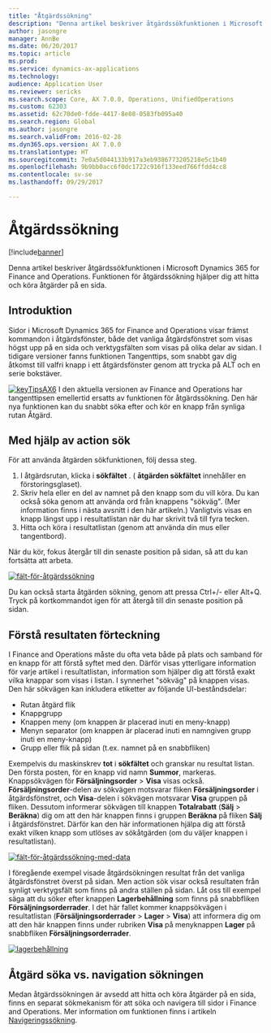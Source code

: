 ```yaml
---
title: "Åtgärdssökning"
description: "Denna artikel beskriver åtgärdssökfunktionen i Microsoft Dynamics 365 for Finance and Operations. Funktionen för åtgärdssökning hjälper dig att hitta och köra åtgärder på en sida."
author: jasongre
manager: AnnBe
ms.date: 06/20/2017
ms.topic: article
ms.prod: 
ms.service: dynamics-ax-applications
ms.technology: 
audience: Application User
ms.reviewer: sericks
ms.search.scope: Core, AX 7.0.0, Operations, UnifiedOperations
ms.custom: 62303
ms.assetid: 62c70de0-fdde-4417-8e08-0583fb095a40
ms.search.region: Global
ms.author: jasongre
ms.search.validFrom: 2016-02-28
ms.dyn365.ops.version: AX 7.0.0
ms.translationtype: HT
ms.sourcegitcommit: 7e0a5d044133b917a3eb9386773205218e5c1b40
ms.openlocfilehash: 9b9bb0acc6f0dc1722c916f133eed766ffdd4cc8
ms.contentlocale: sv-se
ms.lasthandoff: 09/29/2017

---
```


# <a name="action-search"></a>Åtgärdssökning

[!include[banner](../includes/banner.md)]


Denna artikel beskriver åtgärdssökfunktionen i Microsoft Dynamics 365 for Finance and Operations. Funktionen för åtgärdssökning hjälper dig att hitta och köra åtgärder på en sida.

<a name="introduction"></a>Introduktion
------------

Sidor i Microsoft Dynamics 365 for Finance and Operations visar främst kommandon i åtgärdsfönster, både det vanliga åtgärdsfönstret som visas högst upp på en sida och verktygsfälten som visas på olika delar av sidan. I tidigare versioner fanns funktionen Tangenttips, som snabbt gav dig åtkomst till valfri knapp i ett åtgärdsfönster genom att trycka på ALT och en serie bokstäver. 

[![keyTipsAX6](./media/keytipsax6.png)](./media/keytipsax6.png) I den aktuella versionen av Finance and Operations har tangenttipsen emellertid ersatts av funktionen för åtgärdssökning. Den här nya funktionen kan du snabbt söka efter och kör en knapp från synliga rutan Åtgärd.

## <a name="using-action-search"></a>Med hjälp av action sök
För att använda åtgärden sökfunktionen, följ dessa steg.

1.  I åtgärdsrutan, klicka i **sökfältet** . ( **åtgärden sökfältet** innehåller en förstoringsglaset).
2.  Skriv hela eller en del av namnet på den knapp som du vill köra. Du kan också söka genom att använda ord från knappens "sökväg". (Mer information finns i nästa avsnitt i den här artikeln.) Vanligtvis visas en knapp längst upp i resultatlistan när du har skrivit två till fyra tecken.
3.  Hitta och köra i resultatlistan (genom att använda din mus eller tangentbord).

När du kör, fokus återgår till din senaste position på sidan, så att du kan fortsätta att arbeta. 

[![fält-för-åtgärdssökning](./media/action-search-field.png)](./media/action-search-field.png)

Du kan också starta åtgärden sökning, genom att pressa Ctrl+/- eller Alt+Q. Tryck på kortkommandot igen för att återgå till din senaste position på sidan.

## <a name="understanding-the-results-list"></a>Förstå resultaten förteckning
I Finance and Operations måste du ofta veta både på plats och samband för en knapp för att förstå syftet med den. Därför visas ytterligare information för varje artikel i resultatlistan, information som hjälper dig att förstå exakt vilka knappar som visas i listan. I synnerhet "sökväg" på knappen visas. Den här sökvägen kan inkludera etiketter av följande UI-beståndsdelar:

-   Rutan åtgärd flik
-   Knappgrupp
-   Knappen meny (om knappen är placerad inuti en meny-knapp)
-   Menyn separator (om knappen är placerad inuti en namngiven grupp inuti en meny-knapp)
-   Grupp eller flik på sidan (t.ex. namnet på en snabbfliken)

Exempelvis du maskinskrev **tot** i **sökfältet** och granskar nu resultat listan. Den första posten, för en knapp vid namn **Summor**, markeras. Knappsökvägen för **Försäljningsorder** &gt; **Visa** visas också. **Försäljningsorder**-delen av sökvägen motsvarar fliken **Försäljningsorder** i åtgärdsfönstret, och **Visa**-delen i sökvägen motsvarar **Visa** gruppen på fliken. Dessutom informerar sökvägen till knappen **Totalrabatt** (**Sälj** &gt; **Beräkna**) dig om att den här knappen finns i gruppen **Beräkna** på fliken **Sälj** i åtgärdsfönstret. Därför kan den här informationen hjälpa dig att förstå exakt vilken knapp som utlöses av sökåtgärden (om du väljer knappen i resultatlistan). 

[![fält-för-åtgärdssökning-med-data](./media/action-search-field-with-data.png)](./media/action-search-field-with-data.png) 

I föregående exempel visade åtgärdsökningen resultat från det vanliga åtgärdsfönstret överst på sidan. Men action sök visar också resultaten från synligt verktygsfält som finns på andra ställen på sidan. Låt oss till exempel säga att du söker efter knappen **Lagerbehållning** som finns på snabbfliken **Försäljningsorderrader**. I det här fallet kommer knappsökvägen i resultatlistan (**Försäljningsorderrader** &gt; **Lager** &gt; **Visa**) att informera dig om att den här knappen finns under rubriken **Visa** på menyknappen **Lager** på snabbfliken **Försäljningsorderrader**. 

[![lagerbehållning](./media/on-hand-inventory.png)](./media/on-hand-inventory.png)

## <a name="action-search-vs-navigation-search"></a>Åtgärd söka vs. navigation sökningen
Medan åtgärdssökningen är avsedd att hitta och köra åtgärder på en sida, finns en separat sökmekanism för att söka och navigera till sidor i Finance and Operations. Mer information om funktionen finns i artikeln [Navigeringssökning](navigation-search.md).




